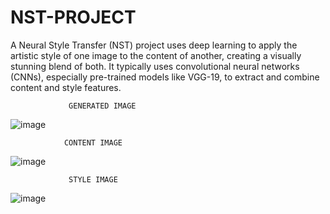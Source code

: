 # NST-PROJECT
A Neural Style Transfer (NST) project uses deep learning to apply the artistic style of one image to the content of another, creating a visually stunning blend of both. It typically uses convolutional neural networks (CNNs), especially pre-trained models like VGG-19, to extract and combine content and style features.




                 GENERATED IMAGE 
 ![image](https://github.com/user-attachments/assets/9650d1d7-c5cc-48e5-b329-ab94a6532438)


 
                CONTENT IMAGE 
![image](https://github.com/user-attachments/assets/d72cf71d-5a90-4f28-a659-b8a40abea492)



                 STYLE IMAGE
![image](https://github.com/user-attachments/assets/98f482f5-e513-4001-a234-3831b417841d)
